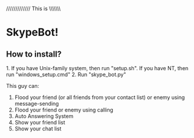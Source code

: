 ///////////// This is \\\\\\\\\\\\\ <h1>SkypeBot!</h1>

<h2>How to install?</h2>
  1. If you have Unix-family system, then run "setup.sh". If you have NT, then run "windows_setup.cmd"
  2. Run "skype_bot.py"

This guy can:
  1. Flood your friend (or all friends from your contact list) or enemy using message-sending
  2. Flood your friend or enemy using calling
  3. Auto Answering System
  4. Show your friend list
  5. Show your chat list
